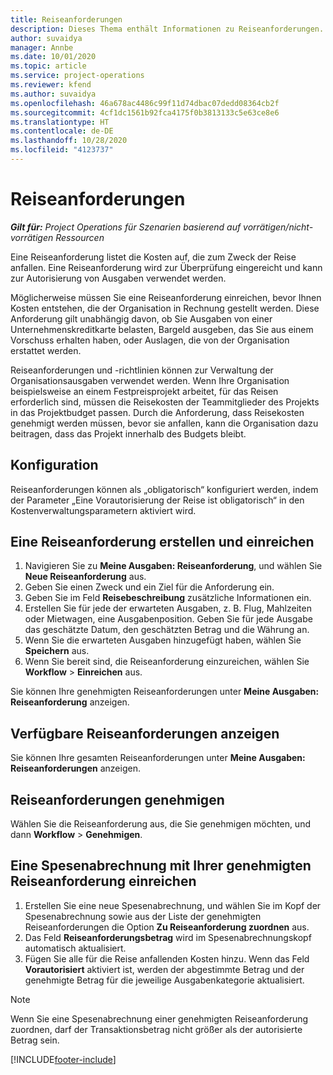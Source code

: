 ```yaml
---
title: Reiseanforderungen
description: Dieses Thema enthält Informationen zu Reiseanforderungen.
author: suvaidya
manager: Annbe
ms.date: 10/01/2020
ms.topic: article
ms.service: project-operations
ms.reviewer: kfend
ms.author: suvaidya
ms.openlocfilehash: 46a678ac4486c99f11d74dbac07dedd08364cb2f
ms.sourcegitcommit: 4cf1dc1561b92fca4175f0b3813133c5e63ce8e6
ms.translationtype: HT
ms.contentlocale: de-DE
ms.lasthandoff: 10/28/2020
ms.locfileid: "4123737"
---
```

# <a name="travel-requisitions"></a>Reiseanforderungen

_**Gilt für:** Project Operations für Szenarien basierend auf vorrätigen/nicht-vorrätigen Ressourcen_

Eine Reiseanforderung listet die Kosten auf, die zum Zweck der Reise anfallen. Eine Reiseanforderung wird zur Überprüfung eingereicht und kann zur Autorisierung von Ausgaben verwendet werden.

Möglicherweise müssen Sie eine Reiseanforderung einreichen, bevor Ihnen Kosten entstehen, die der Organisation in Rechnung gestellt werden. Diese Anforderung gilt unabhängig davon, ob Sie Ausgaben von einer Unternehmenskreditkarte belasten, Bargeld ausgeben, das Sie aus einem Vorschuss erhalten haben, oder Auslagen, die von der Organisation erstattet werden.

Reiseanforderungen und -richtlinien können zur Verwaltung der Organisationsausgaben verwendet werden. Wenn Ihre Organisation beispielsweise an einem Festpreisprojekt arbeitet, für das Reisen erforderlich sind, müssen die Reisekosten der Teammitglieder des Projekts in das Projektbudget passen. Durch die Anforderung, dass Reisekosten genehmigt werden müssen, bevor sie anfallen, kann die Organisation dazu beitragen, dass das Projekt innerhalb des Budgets bleibt.

## <a name="configuration"></a>Konfiguration 

Reiseanforderungen können als „obligatorisch“ konfiguriert werden, indem der Parameter „Eine Vorautorisierung der Reise ist obligatorisch“ in den Kostenverwaltungsparametern aktiviert wird. 

## <a name="create-and-submit-a-travel-requisition"></a>Eine Reiseanforderung erstellen und einreichen

1. Navigieren Sie zu **Meine Ausgaben: Reiseanforderung**, und wählen Sie **Neue Reiseanforderung** aus.
2. Geben Sie einen Zweck und ein Ziel für die Anforderung ein.
3. Geben Sie im Feld **Reisebeschreibung** zusätzliche Informationen ein. 
4. Erstellen Sie für jede der erwarteten Ausgaben, z. B. Flug, Mahlzeiten oder Mietwagen, eine Ausgabenposition. Geben Sie für jede Ausgabe das geschätzte Datum, den geschätzten Betrag und die Währung an. 
5. Wenn Sie die erwarteten Ausgaben hinzugefügt haben, wählen Sie **Speichern** aus.
6. Wenn Sie bereit sind, die Reiseanforderung einzureichen, wählen Sie **Workflow** > **Einreichen** aus.

Sie können Ihre genehmigten Reiseanforderungen unter **Meine Ausgaben: Reiseanforderung** anzeigen. 

## <a name="view-available-travel-requisitions"></a>Verfügbare Reiseanforderungen anzeigen

Sie können Ihre gesamten Reiseanforderungen unter **Meine Ausgaben: Reiseanforderungen** anzeigen.

## <a name="approve-travel-requisitions"></a>Reiseanforderungen genehmigen

Wählen Sie die Reiseanforderung aus, die Sie genehmigen möchten, und dann **Workflow** > **Genehmigen**.  

## <a name="submit-an-expense-report-using-your-approved-travel-requisition"></a>Eine Spesenabrechnung mit Ihrer genehmigten Reiseanforderung einreichen

1. Erstellen Sie eine neue Spesenabrechnung, und wählen Sie im Kopf der Spesenabrechnung sowie aus der Liste der genehmigten Reiseanforderungen die Option **Zu Reiseanforderung zuordnen** aus.
2. Das Feld **Reiseanforderungsbetrag** wird im Spesenabrechnungskopf automatisch aktualisiert.
3. Fügen Sie alle für die Reise anfallenden Kosten hinzu. Wenn das Feld **Vorautorisiert** aktiviert ist, werden der abgestimmte Betrag und der genehmigte Betrag für die jeweilige Ausgabenkategorie aktualisiert.

> [!NOTE]
> Wenn Sie eine Spesenabrechnung einer genehmigten Reiseanforderung zuordnen, darf der Transaktionsbetrag nicht größer als der autorisierte Betrag sein. 


[!INCLUDE[footer-include](../includes/footer-banner.md)]